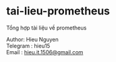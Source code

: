 # tai-lieu-prometheus
Tổng hợp tài liệu về prometheus



Author: Hieu Nguyen\
Telegram : hieu15\
Email    : hieu.it.1506@gmail.com